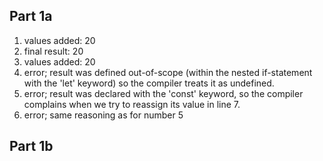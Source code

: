 ## Part 1a
1. values added: 20
2. final result: 20
3. values added: 20
4. error; result was defined out-of-scope (within the nested if-statement with the 'let' keyword) so the compiler treats it as undefined.
5. error; result was declared with the 'const' keyword, so the compiler complains when we try to reassign its value in line 7.
6. error; same reasoning as for number 5

## Part 1b
